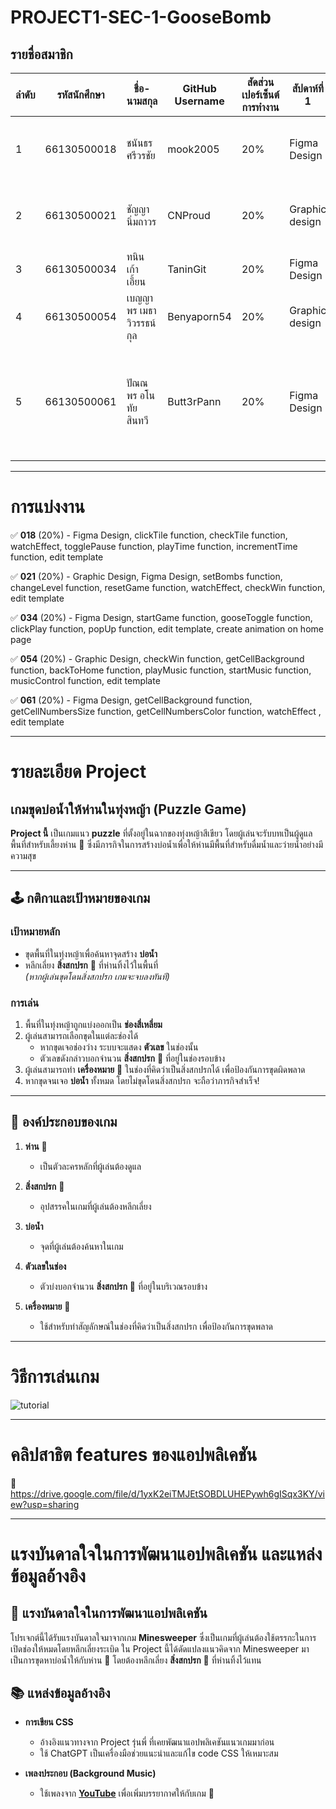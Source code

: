 # PROJECT1-SEC-1-GooseBomb

## รายชื่อสมาชิก

| ลำดับ | รหัสนักศึกษา   | ชื่อ-นามสกุล                 | GitHub Username | สัดส่วนเปอร์เซ็นต์การทำงาน |     สัปดาห์ที่ 1     |     สัปดาห์ที่ 2   |    สัปดาห์ที่ 3    |    สัปดาห์ที่ 4    |
|-------|-----------------|---------------------|-----------------|-----------------|-----------------|-----------------|-----------------|-----------------|
| 1     | 66130500018     | ชนันธร ศรีวรชัย         |   mook2005      | 20% |    Figma Design  |  clickTile, checkTile function, watchEffect, edit template |  togglePause, playTime, incrementTime function, edit template  | edit template, styling tutorial popup |
| 2     | 66130500021     | ชัญญา นิ่มถาวร         |    CNProud       | 20% | Graphic design  | setBombs, changeLevel, resetGame, edit template | add images folder, update resetGame, clickTile function, edit template | update tutorial in figma, watchEffect, checkWin function, edit template, styling win/lose popup |
| 3     | 66130500034     | ทนิน เก้าเอี้ยน          |    TaninGit      | 20% |  Figma Design   | startGame function, edit template | add background and animation on home page | create popup template, add popup function |
| 4     | 66130500054     | เบญญาพร เมธาวิวรรธน์กุล  |    Benyaporn54   | 20% | Graphic design  | checkWin function | update getBombBackground, getCellBackground function | add backToHome, playMusic, startMusic function, edit template |
| 5     | 66130500061     | ปัณณพร อโนทัยสินทวี     |    Butt3rPann    | 20% | Figma Design    | getBombBackground, getCellBackground function, edit template | edit bomb count | delete getBombBackground function, add getCellNumbersSize, getCellNumbersColor function, edit & styling play game template, update bomb count |


--------------


# การแบ่งงาน

✅ **018** (20%) - Figma Design, clickTile function, checkTile function, watchEffect, togglePause function, playTime function, incrementTime function, edit template

✅ **021** (20%) - Graphic Design, Figma Design, setBombs function, changeLevel function, resetGame function, watchEffect, checkWin function, edit template

✅ **034** (20%) - Figma Design, startGame function, gooseToggle function, clickPlay function, popUp function, edit template, create animation on home page

✅ **054** (20%) - Graphic Design, checkWin function, getCellBackground function, backToHome function, playMusic function, startMusic function, musicControl function, edit template

✅ **061** (20%) - Figma Design, getCellBackground function,  getCellNumbersSize function, getCellNumbersColor function, watchEffect , edit template


--------------


# รายละเอียด Project

## เกมขุดบ่อน้ำให้ห่านในทุ่งหญ้า (Puzzle Game)

**Project นี้** เป็นเกมแนว **puzzle** ที่ตั้งอยู่ในฉากของทุ่งหญ้าสีเขียว โดยผู้เล่นจะรับบทเป็นผู้ดูแลพื้นที่สำหรับเลี้ยงห่าน 🦢 ซึ่งมีภารกิจในการสร้างบ่อน้ำเพื่อให้ห่านมีพื้นที่สำหรับดื่มน้ำและว่ายน้ำอย่างมีความสุข

---

## 🕹️ กติกาและเป้าหมายของเกม

### เป้าหมายหลัก
- ขุดพื้นที่ในทุ่งหญ้าเพื่อค้นหาจุดสร้าง **บ่อน้ำ**  
- หลีกเลี่ยง **สิ่งสกปรก** 💩 ที่ห่านทิ้งไว้ในพื้นที่  
  *(หากผู้เล่นขุดโดนสิ่งสกปรก เกมจะจบลงทันที)*

### การเล่น
1. พื้นที่ในทุ่งหญ้าถูกแบ่งออกเป็น **ช่องสี่เหลี่ยม**  
2. ผู้เล่นสามารถเลือกขุดในแต่ละช่องได้  
   - หากขุดเจอช่องว่าง ระบบจะแสดง **ตัวเลข** ในช่องนั้น  
   - ตัวเลขดังกล่าวบอกจำนวน **สิ่งสกปรก** 💩 ที่อยู่ในช่องรอบข้าง  
3. ผู้เล่นสามารถทำ **เครื่องหมาย** 🚩 ในช่องที่คิดว่าเป็นสิ่งสกปรกได้ เพื่อป้องกันการขุดผิดพลาด  
4. หากขุดจนเจอ **บ่อน้ำ** ทั้งหมด โดยไม่ขุดโดนสิ่งสกปรก จะถือว่าภารกิจสำเร็จ!

---

## 🦢 องค์ประกอบของเกม

1. **ห่าน** 🦢  
   - เป็นตัวละครหลักที่ผู้เล่นต้องดูแล  

2. **สิ่งสกปรก** 💩  
   - อุปสรรคในเกมที่ผู้เล่นต้องหลีกเลี่ยง  

3. **บ่อน้ำ**  
   - จุดที่ผู้เล่นต้องค้นหาในเกม  

4. **ตัวเลขในช่อง**  
   - ตัวบ่งบอกจำนวน **สิ่งสกปรก** 💩 ที่อยู่ในบริเวณรอบข้าง  

5. **เครื่องหมาย** 🚩  
   - ใช้สำหรับทำสัญลักษณ์ในช่องที่คิดว่าเป็นสิ่งสกปรก เพื่อป้องกันการขุดพลาด


--------------


# วิธีการเล่นเกม

![tutorial](https://github.com/user-attachments/assets/e58910c7-7098-4e09-b197-5a06dac4827f)


--------------


# คลิปสาธิต features ของแอปพลิเคชัน

🎥 https://drive.google.com/file/d/1yxK2eiTMJEtSOBDLUHEPywh6gISqx3KY/view?usp=sharing


--------------

# แรงบันดาลใจในการพัฒนาแอปพลิเคชัน และแหล่งข้อมูลอ้างอิง

## 🎨 แรงบันดาลใจในการพัฒนาแอปพลิเคชัน

โปรเจกต์นี้ได้รับแรงบันดาลใจมาจากเกม **Minesweeper** ซึ่งเป็นเกมที่ผู้เล่นต้องใช้ตรรกะในการเปิดช่องให้หมดโดยหลีกเลี่ยงระเบิด ใน Project นี้ได้ดัดแปลงแนวคิดจาก Minesweeper มาเป็นการขุดหาบ่อน้ำให้กับห่าน 🦢 โดยต้องหลีกเลี่ยง **สิ่งสกปรก** 💩 ที่ห่านทิ้งไว้แทน

## 📚 แหล่งข้อมูลอ้างอิง

- **การเขียน CSS**  
  - อ้างอิงแนวทางจาก Project รุ่นพี่ ที่เคยพัฒนาแอปพลิเคชันแนวเกมมาก่อน  
  - ใช้ ChatGPT เป็นเครื่องมือช่วยแนะนำและแก้ไข code CSS ให้เหมาะสม

- **เพลงประกอบ (Background Music)**  
  - ใช้เพลงจาก **[YouTube](https://youtu.be/lt5je1VIU48?si=Vkr7K-_SCnH6gXt5)** เพื่อเพิ่มบรรยากาศให้กับเกม 🎵  
